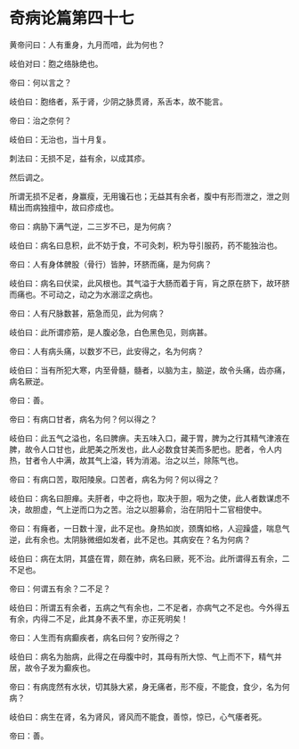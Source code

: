 # 奇病论篇第四十七



黄帝问曰：人有重身，九月而喑，此为何也？


岐伯对曰：胞之络脉绝也。


帝曰：何以言之？


岐伯曰：胞络者，系于肾，少阴之脉贯肾，系舌本，故不能言。


帝曰：治之奈何？


岐伯曰：无治也，当十月复。


刺法曰：无损不足，益有余，以成其疹。


然后调之。


所谓无损不足者，身赢瘦，无用镵石也；无益其有余者，腹中有形而泄之，泄之则精出而病独擅中，故曰疹成也。


帝曰：病胁下满气逆，二三岁不已，是为何病？


岐伯曰：病名曰息积，此不妨于食，不可灸刺，积为导引服药，药不能独治也。


帝曰：人有身体髀股（骨行）皆肿，环脐而痛，是为何病？


岐伯曰：病名曰伏梁，此风根也。其气溢于大肠而着于肓，肓之原在脐下，故环脐而痛也。不可动之，动之为水溺涩之病也。


帝曰：人有尺脉数甚，筋急而见，此为何病？


岐伯曰：此所谓疹筋，是人腹必急，白色黑色见，则病甚。


帝曰：人有病头痛，以数岁不已，此安得之，名为何病？


岐伯曰：当有所犯大寒，内至骨髓，髓者，以脑为主，脑逆，故令头痛，齿亦痛，病名厥逆。


帝曰：善。


帝曰：有病口甘者，病名为何？何以得之？


岐伯曰：此五气之溢也，名曰脾痹。夫五味入口，藏于胃，脾为之行其精气津液在脾，故令人口甘也，此肥美之所发也，此人必数食甘美而多肥也。肥者，令人内热，甘者令人中满，故其气上溢，转为消渴。治之以兰，除陈气也。


帝曰：有病口苦，取阳陵泉。口苦者，病名为何？何以得之？


岐伯曰：病名曰胆瘅。夫肝者，中之将也，取决于胆，咽为之使，此人者数谋虑不决，故胆虚，气上逆而口为之苦。治之以胆募俞，治在阴阳十二官相使中。


帝曰：有癃者，一日数十溲，此不足也。身热如炭，颈膺如格，人迎躁盛，喘息气逆，此有余也。太阴脉微细如发者，此不足也。其病安在？名为何病？


岐伯曰：病在太阴，其盛在胃，颇在肺，病名曰厥，死不治。此所谓得五有余，二不足也。


帝曰：何谓五有余？二不足？


岐伯曰：所谓五有余者，五病之气有余也，二不足者，亦病气之不足也。今外得五有余，内得二不足，此其身不表不里，亦正死明矣！


帝曰：人生而有病癫疾者，病名曰何？安所得之？


岐伯曰：病名为胎病，此得之在母腹中时，其母有所大惊、气上而不下，精气并居，故令子发为癫疾也。


帝曰：有病庞然有水状，切其脉大紧，身无痛者，形不瘦，不能食，食少，名为何病？


岐伯曰：病生在肾，名为肾风，肾风而不能食，善惊，惊已，心气痿者死。


帝曰：善。